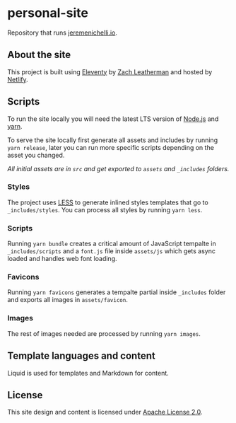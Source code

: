 # personal-site

Repository that runs [jeremenichelli.io](jeremenichelli.io).

## About the site

This project is built using [Eleventy](//11ty.com) by [Zach Leatherman](//github.com/zachleat) and hosted by [Netlify](//netlify.com).

## Scripts

To run the site locally you will need the latest LTS version of [Node.js](https://nodejs.org) and [yarn](//yarnpkg.com).

To serve the site locally first generate all assets and includes by running `yarn release`, later you can run more specific scripts depending on the asset you changed.

_All initial assets are in `src` and get exported to `assets` and `_includes` folders._

### Styles

The project uses [LESS](//lesscss.org) to generate inlined styles templates that go to `_includes/styles`. You can process all styles by running `yarn less`.

### Scripts

Running `yarn bundle` creates a critical amount of JavaScript tempalte in `_includes/scripts` and a `font.js` file inside `assets/js` which gets async loaded and handles web font loading.

### Favicons

Running `yarn favicons` generates a tempalte partial inside `_includes` folder and exports all images in `assets/favicon`.

### Images

The rest of images needed are processed by running `yarn images`.

## Template languages and content

Liquid is used for templates and Markdown for content.

## License

This site design and content is licensed under [Apache License 2.0](https://choosealicense.com/licenses/apache-2.0/).
